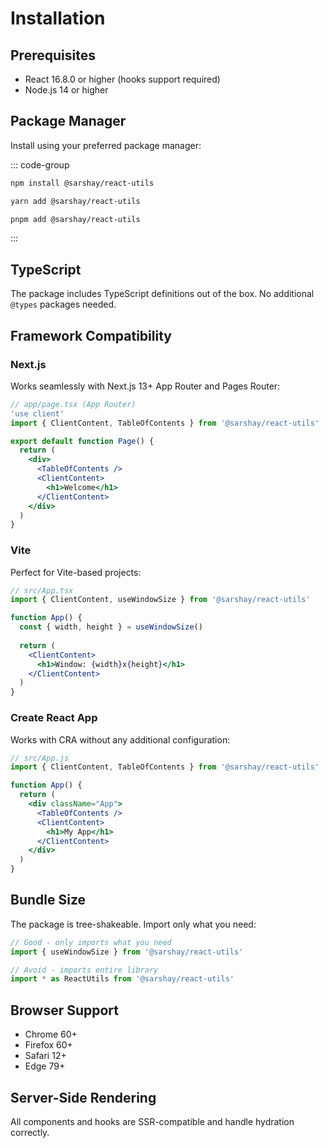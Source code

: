# Installation

## Prerequisites

- React 16.8.0 or higher (hooks support required)
- Node.js 14 or higher

## Package Manager

Install using your preferred package manager:

::: code-group

```bash [npm]
npm install @sarshay/react-utils
```

```bash [yarn]
yarn add @sarshay/react-utils
```

```bash [pnpm]
pnpm add @sarshay/react-utils
```

:::

## TypeScript

The package includes TypeScript definitions out of the box. No additional `@types` packages needed.

## Framework Compatibility

### Next.js

Works seamlessly with Next.js 13+ App Router and Pages Router:

```jsx
// app/page.tsx (App Router)
'use client'
import { ClientContent, TableOfContents } from '@sarshay/react-utils'

export default function Page() {
  return (
    <div>
      <TableOfContents />
      <ClientContent>
        <h1>Welcome</h1>
      </ClientContent>
    </div>
  )
}
```

### Vite

Perfect for Vite-based projects:

```jsx
// src/App.tsx
import { ClientContent, useWindowSize } from '@sarshay/react-utils'

function App() {
  const { width, height } = useWindowSize()
  
  return (
    <ClientContent>
      <h1>Window: {width}x{height}</h1>
    </ClientContent>
  )
}
```

### Create React App

Works with CRA without any additional configuration:

```jsx
// src/App.js
import { ClientContent, TableOfContents } from '@sarshay/react-utils'

function App() {
  return (
    <div className="App">
      <TableOfContents />
      <ClientContent>
        <h1>My App</h1>
      </ClientContent>
    </div>
  )
}
```

## Bundle Size

The package is tree-shakeable. Import only what you need:

```jsx
// Good - only imports what you need
import { useWindowSize } from '@sarshay/react-utils'

// Avoid - imports entire library
import * as ReactUtils from '@sarshay/react-utils'
```

## Browser Support

- Chrome 60+
- Firefox 60+
- Safari 12+
- Edge 79+

## Server-Side Rendering

All components and hooks are SSR-compatible and handle hydration correctly.